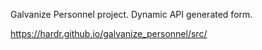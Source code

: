 Galvanize Personnel project.
Dynamic API generated form.

https://hardr.github.io/galvanize_personnel/src/
